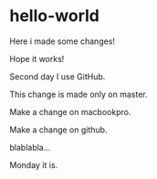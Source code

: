 # hello-world
Here i made some changes!

Hope it works!

Second day I use GitHub.

This change is made only on master.

Make a change on macbookpro.

Make a change on github.

blablabla...

Monday it is.

